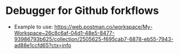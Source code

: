 # Debugger for Github forkflows
- Example to use: https://web.postman.co/workspace/My-Workspace~26c8c6af-04d1-48e5-8477-93986793b625/collection/2505625-f695cab7-6878-eb55-7943-ad88e1ccfd65?ctx=info
